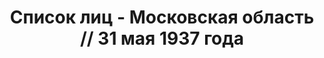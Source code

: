 ---
title: Список лиц - Московская область // 31 мая 1937 года
description: РГАСПИ, ф.17, оп.171, дело 409, лист 145
images:
- /disk/pictures/v01/17-171-409-145.jpg
- /disk/pictures/v01/17-171-409-146.jpg
- /disk/pictures/v01/17-171-409-147.jpg
---